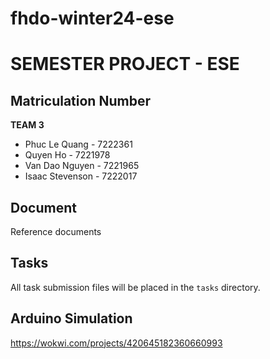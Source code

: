 # fhdo-winter24-ese
# SEMESTER PROJECT - ESE 
## Matriculation Number
**TEAM 3**
- Phuc Le Quang - 7222361
- Quyen Ho - 7221978
- Van Dao Nguyen - 7221965
- Isaac Stevenson - 7222017

## Document
Reference documents

## Tasks
All task submission files will be placed in the `tasks` directory.

## Arduino Simulation
https://wokwi.com/projects/420645182360660993 